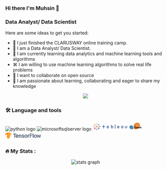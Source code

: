 ### Hi there I'm Muhsin 👋
###  Data Analyst/ Data Scientist


Here are some ideas to get you started:

- 🔭 I just finished the CLARUSWAY online training camp.
- 🔭 I am a  Data Analyst/ Data Scientist.
- 🌱 I am currently learning data analytics and machine learning tools and algorithms
- ⌘ I am willing to use machine learning algorithms to solve real life problems
- 👯 I want to collaborate on open source
- 💬 I am passionate about learning, collaborating and eager to share my knowledge

<div align="center">
  <img height="150" src="https://camo.githubusercontent.com/62da68eb62b1e5f175f7d1f0191dd89a653d7908feb22d37d4a0ab07365d6791/68747470733a2f2f6d656469612e67697068792e636f6d2f6d656469612f4d3967624264396e6244724f5475314d71782f67697068792e676966"  />
</div>



<h3 align="left">🛠 Language and tools</h3>

###

<div align="left">
  <img src="https://cdn.jsdelivr.net/gh/devicons/devicon/icons/python/python-original.svg" height="40" width="52" alt="python logo"  />
      
  <img src="https://cdn.jsdelivr.net/gh/devicons/devicon/icons/microsoftsqlserver/microsoftsqlserver-plain.svg" height="40" width="52" alt="microsoftsqlserver logo"  />
   <img src="https://github.com/muhsintsn/muhsintsn/blob/main/tableu.png" height="25" alt="youtube logo"  />
  
  <img src="https://github.com/muhsintsn/muhsintsn/blob/main/scikit-learn-logo.png" height="25" alt="youtube logo"  />
  <img src="https://github.com/muhsintsn/muhsintsn/blob/main/tensor.svg" height="25" alt="youtube logo"  />
  
  
</div>

###

<h3 align="left">🔥   My Stats :</h3>



<div align="center">
  <img src="https://github-readme-stats.vercel.app/api?username=m&hide_title=false&hide_rank=false&show_icons=true&include_all_commits=true&count_private=true&disable_animations=false&theme=dracula&locale=en&hide_border=false&order=1" height="150" alt="stats graph"  />
 
